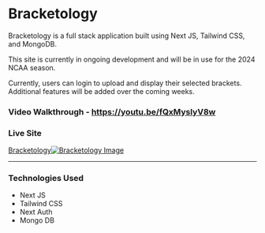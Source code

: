 # Bracketology

Bracketology is a full stack application built using Next JS, Tailwind CSS, and MongoDB. 

This site is currently in ongoing development and will be in use for the 2024 NCAA season. 
 
Currently, users can login to upload and display their selected brackets. Additional features will be added over the coming weeks. 


### Video Walkthrough - https://youtu.be/fQxMyslyV8w

### **Live Site**

[Bracketology![Bracketology Image](https://speranzadev.com/bracketology.png)](https://bracketology.vercel.app/)

---

### Technologies Used

- Next JS
- Tailwind CSS
- Next Auth
- Mongo DB
